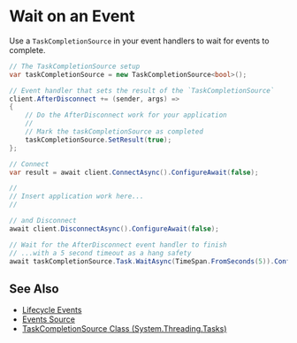 # Wait on an Event

Use a `TaskCompletionSource` in your event handlers to wait for events to complete.

```csharp
// The TaskCompletionSource setup
var taskCompletionSource = new TaskCompletionSource<bool>();

// Event handler that sets the result of the `TaskCompletionSource`
client.AfterDisconnect += (sender, args) =>
{
    // Do the AfterDisconnect work for your application
    //
    // Mark the taskCompletionSource as completed
    taskCompletionSource.SetResult(true);
};

// Connect
var result = await client.ConnectAsync().ConfigureAwait(false);

//
// Insert application work here...
//

// and Disconnect
await client.DisconnectAsync().ConfigureAwait(false);

// Wait for the AfterDisconnect event handler to finish
// ...with a 5 second timeout as a hang safety
await taskCompletionSource.Task.WaitAsync(TimeSpan.FromSeconds(5)).ConfigureAwait(false);
```

## See Also

* [Lifecycle Events](/docs/events)
* [Events Source](https://github.com/hivemq/hivemq-mqtt-client-dotnet/tree/main/Source/HiveMQtt/Client/Events)
* [TaskCompletionSource<TResult> Class (System.Threading.Tasks)](https://learn.microsoft.com/en-us/dotnet/api/system.threading.tasks.taskcompletionsource-1?view=net-8.0)




